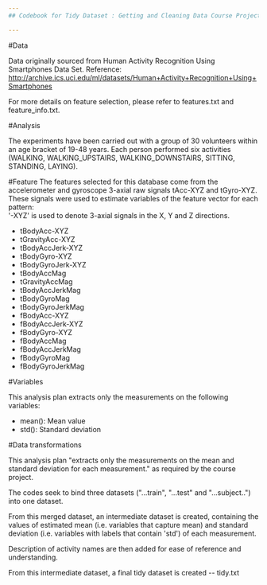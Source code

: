 ```yaml
---
## Codebook for Tidy Dataset : Getting and Cleaning Data Course Project

---
```


#Data
 
Data originally sourced from Human Activity Recognition Using Smartphones Data Set. Reference: http://archive.ics.uci.edu/ml/datasets/Human+Activity+Recognition+Using+Smartphones 

For more details on feature selection, please refer to features.txt and feature_info.txt. 

#Analysis

The experiments have been carried out with a group of 30 volunteers within an age bracket of 19-48 years. Each person performed six activities (WALKING, WALKING_UPSTAIRS, WALKING_DOWNSTAIRS, SITTING, STANDING, LAYING).


#Feature
The features selected for this database come from the accelerometer and gyroscope 3-axial raw signals tAcc-XYZ and tGyro-XYZ.
These signals were used to estimate variables of the feature vector for each pattern:  
'-XYZ' is used to denote 3-axial signals in the X, Y and Z directions.

- tBodyAcc-XYZ
- tGravityAcc-XYZ
- tBodyAccJerk-XYZ
- tBodyGyro-XYZ
- tBodyGyroJerk-XYZ
- tBodyAccMag
- tGravityAccMag
- tBodyAccJerkMag
- tBodyGyroMag
- tBodyGyroJerkMag
- fBodyAcc-XYZ
- fBodyAccJerk-XYZ
- fBodyGyro-XYZ
- fBodyAccMag
- fBodyAccJerkMag
- fBodyGyroMag
- fBodyGyroJerkMag

#Variables 

This analysis plan extracts only the measurements on the following variables:

- mean(): Mean value
- std(): Standard deviation

#Data transformations

This analysis plan "extracts only the measurements on the mean and standard deviation for each measurement." as required by the course project.

The codes seek to bind three datasets ("...train", "...test" and "...subject..") into one dataset. 

From this merged dataset, an intermediate dataset is created, containing the values of estimated mean (i.e. variables that capture mean) and standard deviation (i.e. variables with labels that contain 'std') of each measurement.

Description of activity names are then added for ease of reference and understanding. 

From this intermediate dataset, a final tidy dataset is created -- tidy.txt 




